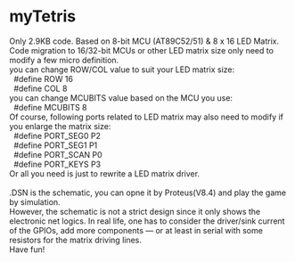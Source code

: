 # myTetris
Only 2.9KB code. Based on 8-bit MCU (AT89C52/51) &amp; 8 x 16 LED Matrix.<br>
Code migration to 16/32-bit MCUs or other LED matrix size only need to modify a few micro definition.<br>
you can change ROW/COL value to suit your LED matrix size:<br>
&nbsp; #define ROW 16<br>
&nbsp; #define COL 8<br>
you can change MCUBITS value based on the MCU you use:<br>
&nbsp; #define MCUBITS 8<br>
Of course, following ports related to LED matrix may also need to modify if you enlarge the matrix size:<br>
&nbsp; #define PORT_SEG0 P2<br>
&nbsp; #define PORT_SEG1 P1<br>
&nbsp; #define PORT_SCAN P0<br>
&nbsp; #define PORT_KEYS P3<br>
Or all you need is just to rewrite a LED matrix driver. <br>
<br>.DSN is the schematic, you can opne it by Proteus(V8.4) and play the game by simulation.
<br>However, the schematic is not a strict design since it only shows the electronic net logics. In real life, one has to
consider the driver/sink current of the GPIOs, add more components — or at least in serial with some resistors for the matrix
driving lines.<br>
Have fun!<br>

